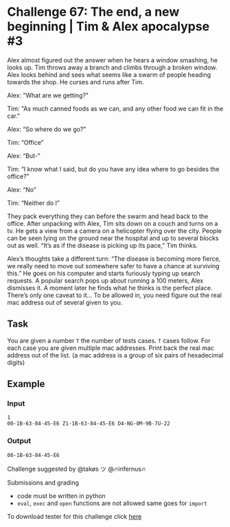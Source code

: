 # Challenge 67: The end, a new beginning | Tim & Alex apocalypse #3

Alex almost figured out the answer when he hears a window smashing, he looks up. Tim throws away a branch and climbs through a broken window. Alex looks behind and sees what seems like a swarm of people heading towards the shop. He curses and runs after Tim.

Alex: "What are we getting?"

Tim: "As much canned foods as we can, and any other food we can fit in the car."

Alex: “So where do we go?”

Tim: “Office”

Alex: “But-”

Tim: “I know what I said, but do you have any idea where to go besides the office?”

Alex: “No”

Tim: “Neither do I”

They pack everything they can before the swarm and head back to the office. After unpacking with Alex, Tim sits down on a couch and turns on a tv. He gets a view from a camera on a helicopter flying over the city. People can be seen lying on the ground near the hospital and up to several blocks out as well. “It’s as if the disease is picking up its pace,” Tim thinks.

Alex’s thoughts take a different turn: “The disease is becoming more fierce, we really need to move out somewhere safer to have a chance at surviving this.” He goes on his computer and starts furiously typing up search requests. A popular search pops up about running a 100 meters, Alex dismisses it. A moment later he finds what he thinks is the perfect place. There’s only one caveat to it… To be allowed in, you need figure out the real mac address out of several given to you.

## Task

You are given a number `T` the number of tests cases. `T` cases follow.
 For each case you are given multiple mac addresses. Print back the real mac address out of the list.
(a mac address is a group of six pairs of hexadecimal digits)

## Example

### Input
```
1
00-1B-63-84-45-E6 Z1-1B-63-84-45-E6 D4-NG-0M-9B-7U-22
```

### Output
```
00-1B-63-84-45-E6
```

Challenge suggested by @takøs ツ @🔥infernus🔥 

Submissions and grading

- code must be written in python
- `eval`, `exec` and `open` functions are not allowed same goes for `import`

To download tester for this challenge click [here](https://downgit.github.io/#/home?url=https://github.com/Pomroka/PreviousChallenges/tree/main/Challenge_67)
